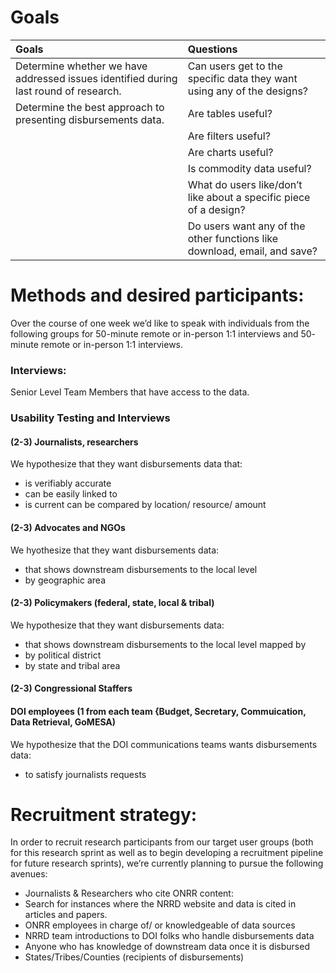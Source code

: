 # Goals

| Goals | Questions |
| :----- | :--------- |
| Determine whether we have addressed issues identified during last round of research. | Can users get to the specific data they want using any of the designs? |
| Determine the best approach to presenting disbursements data.| Are tables useful?|
| | Are filters useful? |
| | Are charts useful?|
| | Is commodity data useful?|
| | What do users like/don’t like about a specific piece of a design?|
| | Do users want any of the other functions like download, email, and save?|






# Methods and desired participants:
Over the course of one week we’d like to speak with individuals from the following groups for 50-minute remote or in-person 1:1 interviews and 50- minute remote or in-person 1:1 interviews.
### Interviews: 
Senior Level Team Members that have access to the data. 
### Usability Testing and Interviews
#### (2-3) Journalists, researchers
We hypothesize that they want disbursements data that: 
* is verifiably accurate
* can be easily linked to
* is current
can be compared by location/ resource/ amount
#### (2-3) Advocates and NGOs
We hyothesize that they want disbursements data:
* that shows downstream disbursements to the local level
* by geographic area
#### (2-3) Policymakers (federal, state, local & tribal)
We hypothesize that they want disbursements data:  
* that shows downstream disbursements to the local level mapped by 
* by political district
* by state and tribal area
#### (2-3) Congressional Staffers
#### DOI employees (1 from each team {Budget, Secretary, Commuication, Data Retrieval, GoMESA)
We hypothesize that the DOI communications teams wants disbursements data:
* to satisfy journalists requests

# Recruitment strategy:

In order to recruit research participants from our target user groups (both for this research sprint as well as to begin developing a recruitment pipeline for future research sprints), we’re currently planning to pursue the following avenues:
* Journalists & Researchers who cite ONRR content: 
* Search for instances where the NRRD website and data is cited in articles and papers.
* ONRR employees in charge of/ or knowledgeable of data sources
* NRRD team introductions to DOI folks who handle disbursements data
* Anyone who has knowledge of downstream data once it is disbursed
* States/Tribes/Counties (recipients of disbursements) 



